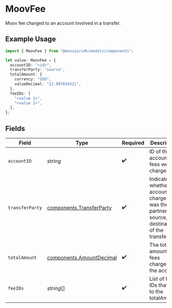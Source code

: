 # MoovFee

Moov fee charged to an account involved in a transfer.

## Example Usage

```typescript
import { MoovFee } from "@moovio/sdk/models/components";

let value: MoovFee = {
  accountID: "<id>",
  transferParty: "source",
  totalAmount: {
    currency: "USD",
    valueDecimal: "12.987654321",
  },
  feeIDs: [
    "<value 1>",
    "<value 2>",
  ],
};
```

## Fields

| Field                                                                                          | Type                                                                                           | Required                                                                                       | Description                                                                                    |
| ---------------------------------------------------------------------------------------------- | ---------------------------------------------------------------------------------------------- | ---------------------------------------------------------------------------------------------- | ---------------------------------------------------------------------------------------------- |
| `accountID`                                                                                    | *string*                                                                                       | :heavy_check_mark:                                                                             | ID of the account that fees were charged to.                                                   |
| `transferParty`                                                                                | [components.TransferParty](../../models/components/transferparty.md)                           | :heavy_check_mark:                                                                             | Indicates whether the account charged was the partner, source, or destination of the transfer. |
| `totalAmount`                                                                                  | [components.AmountDecimal](../../models/components/amountdecimal.md)                           | :heavy_check_mark:                                                                             | The total amount of fees charged to the account.                                               |
| `feeIDs`                                                                                       | *string*[]                                                                                     | :heavy_check_mark:                                                                             | List of fee IDs that sum to the totalAmount.                                                   |